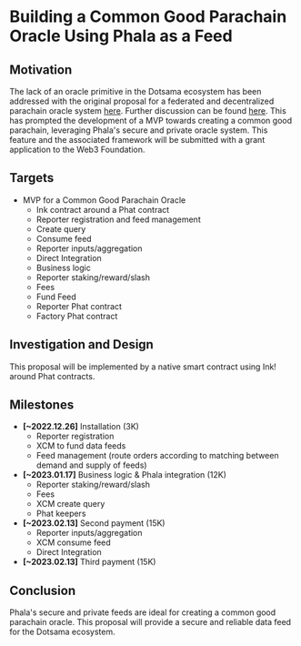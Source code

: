 # Building a Common Good Parachain Oracle Using Phala as a Feed

## Motivation
The lack of an oracle primitive in the Dotsama ecosystem has been addressed with the original proposal for a federated and decentralized parachain oracle system [here](https://forum.polkadot.network/t/help-us-create-a-federated-and-decentralised-parachain-oracle-system/1190). Further discussion can be found [here](https://forum.polkadot.network/t/oracles-for-polkadot/1286). This has prompted the development of a MVP towards creating a common good parachain, leveraging Phala's secure and private oracle system. This feature and the associated framework will be submitted with a grant application to the Web3 Foundation.

## Targets
+ MVP for a Common Good Parachain Oracle 
  + Ink contract around a Phat contract
  + Reporter registration and feed management
  + Create query 
  + Consume feed
  + Reporter inputs/aggregation  
  + Direct Integration
  + Business logic
  + Reporter staking/reward/slash
  + Fees
  + Fund Feed
  + Reporter Phat contract
  + Factory Phat contract

## Investigation and Design
This proposal will be implemented by a native smart contract using Ink! around Phat contracts.

## Milestones
+ **[~2022.12.26]** Installation (3K)
  + Reporter registration
  + XCM to fund data feeds 
  + Feed management (route orders according to matching between demand and supply of feeds)
+ **[~2023.01.17]** Business logic & Phala integration (12K)
    + Reporter staking/reward/slash
    + Fees
    + XCM create query
    + Phat keepers
+ **[~2023.02.13]** Second payment (15K)
  + Reporter inputs/aggregation  
  + XCM consume feed
  + Direct Integration
+ **[~2023.02.13]** Third payment (15K)

## Conclusion
Phala's secure and private feeds are ideal for creating a common good parachain oracle. This proposal will provide a secure and reliable data feed for the Dotsama ecosystem.
